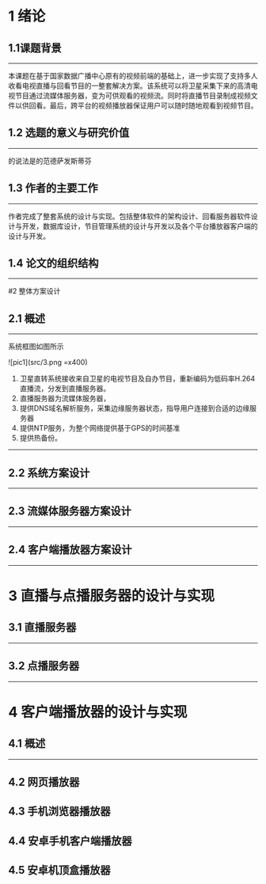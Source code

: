 # 1 绪论

## 1.1课题背景
-------------

本课题在基于国家数据广播中心原有的视频前端的基础上，进一步实现了支持多人收看电视直播与回看节目的一整套解决方案。该系统可以将卫星采集下来的高清电视节目通过流媒体服务器，变为可供观看的视频流。同时将直播节目录制成视频文件以供回看。最后，跨平台的视频播放器保证用户可以随时随地观看到视频节目。


## 1.2 选题的意义与研究价值
------------------------

的说法是的范德萨发斯蒂芬

## 1.3 作者的主要工作
------------------

作者完成了整套系统的设计与实现。包括整体软件的架构设计、回看服务器软件设计与开发，数据库设计，节目管理系统的设计与开发以及各个平台播放器客户端的设计与开发。

## 1.4 论文的组织结构
-------------------




#2 整体方案设计

## 2.1 概述
----------------
系统框图如图所示

![pic1](src/3.png =x400) 

1. 卫星直转系统接收来自卫星的电视节目及自办节目，重新编码为低码率H.264直播流，分发到直播服务器。
2. 直播服务器为流媒体服务器，
3. 提供DNS域名解析服务，采集边缘服务器状态，指导用户连接到合适的边缘服务器
4. 提供NTP服务，为整个网络提供基于GPS的时间基准
5. 提供热备份。

------------------------




## 2.2 系统方案设计
-----------------




## 2.3 流媒体服务器方案设计
------------------------



## 2.4 客户端播放器方案设计
------------------------


# 3  直播与点播服务器的设计与实现

## 3.1 直播服务器
---------------


## 3.2 点播服务器
---------------



# 4 客户端播放器的设计与实现

## 4.1 概述
----------

## 4.2 网页播放器


## 4.3 手机浏览器播放器

## 4.4 安卓手机客户端播放器

## 4.5 安卓机顶盒播放器













